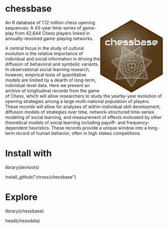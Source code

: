 # chessbase
<img align="right" src="https://github.com/ctross/chessbase/blob/master/logo.png" alt="logo" width="200">
An R database of 1.12 million chess opening sequences: A 43-year time-series of game-play from 42,644 Chess players linked in annually-resolved game-playing networks.


A central focus in the study of cultural evolution is the relative importance of individual and social information in driving the diffusion of behavioral and symbolic variants. In observational social learning research, however, empirical tests of quantitative models are limited by a dearth of long-term, individual-level data. Here we present an archive of longitudinal records from the game of Chess, which will allow researchers to study the yearby-year evolution of opening strategies among a large multi-national population of players. These records will allow for analyses of within-individual skill development, diffusion models of strategies over time, network-structured time-series modeling of social learning, and measurement of effects motivated by other theoretical models of social learning including payoff- and frequency-dependent heuristics. These records provide a unique window into a long-term record of human behavior, often in high stakes competitions.

# Install with
library(devtools)

install_github("ctross/chessbase")

# Explore
library(chessbase)

head(chessdata)
